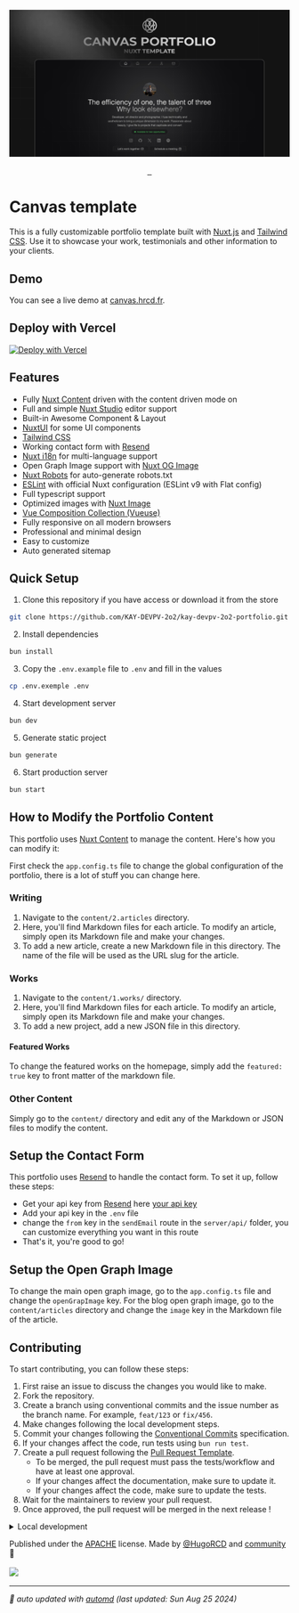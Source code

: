 ![Portfolio Social Preview](./public/social-preview.jpg)

<p align="center">
    <a aria-label="Hugo's Website" href="https://hrcd.fr">
        <img alt="" src="https://img.shields.io/badge/Website-hrcd.fr-blue?style=for-the-badge&labelColor=000000&logo=google-chrome&logoColor=white">
  <a aria-label="License" href="https://github.com/hugorcd/canvas/blob/main/LICENSE">
    <img alt="" src="https://img.shields.io/npm/l/vue.svg?style=for-the-badge&labelColor=000000&color=blue">
    </a>
  <a aria-label="Follow Hugo on Twitter" href="https://twitter.com/HugoRCD__">
    <img alt="" src="https://img.shields.io/twitter/follow/HugoRCD__.svg?style=for-the-badge&labelColor=000000&logo=twitter&label=Follow%20Hugo&logoWidth=20&logoColor=white">
  </a>
</p>

# Canvas template

This is a fully customizable portfolio template built with [Nuxt.js](https://nuxtjs.org/) and [Tailwind CSS](https://tailwindcss.com/). Use it to showcase your work, testimonials and other information to your clients.

## Demo

You can see a live demo at [canvas.hrcd.fr](https://canvas.hrcd.fr/).

## Deploy with Vercel

[![Deploy with Vercel](https://vercel.com/button)](https://vercel.com/new/clone?repository-url=https%3A%2F%2Fgithub.com%2FHugoRCD%2Fcanvas&env=NUXT_PUBLIC_AVAILABLE,NUXT_PRIVATE_RESEND_API_KEY,NUXT_PUBLIC_STUDIO_TOKENS,NUXT_PUBLIC_MEETING_LINK,NUXT_PUBLIC_SITE_URL&envDescription=You%20will%20require%20an%20API%20key%20for%20Resend%20and%20Nuxt%20Studio%2C%20but%20it%20is%20not%20essential%20for%20the%20portfolio%20to%20work.%20Simply%20add%20%22test%2C%22%20for%20example%2C%20and%20edit%20the%20variable%20later.&project-name=canvas-portfolio&repository-name=canvas-portfolio&demo-title=Canvas&demo-url=canvas.hrcd.fr&demo-image=https%3A%2F%2Fcanvas.hrcd.fr%2Fsocial-preview.jpg)

## Features

- Fully [Nuxt Content](https://content.nuxt.com/) driven with the content driven mode on
- Full and simple [Nuxt Studio](https://nuxt.studio/) editor support
- Built-in Awesome Component & Layout
- [NuxtUI](https://ui.nuxt.com/) for some UI components
- [Tailwind CSS](https://tailwindcss.com/)
- Working contact form with [Resend](https://resend.com/)
- [Nuxt i18n](https://i18n.nuxtjs.org/) for multi-language support
- Open Graph Image support with [Nuxt OG Image](https://nuxtseo.com/og-image/getting-started/installation)
- [Nuxt Robots](https://sitemap.nuxt.com/) for auto-generate robots.txt
- [ESLint](https://eslint.org/) with official Nuxt configuration (ESLint v9 with Flat config)
- Full typescript support
- Optimized images with [Nuxt Image](https://image.nuxt.com/)
- [Vue Composition Collection (Vueuse)](https://vueuse.org/)
- Fully responsive on all modern browsers
- Professional and minimal design
- Easy to customize
- Auto generated sitemap

## Quick Setup

1. Clone this repository if you have access or download it from the store
```bash
git clone https://github.com/KAY-DEVPV-2o2/kay-devpv-2o2-portfolio.git
```

2. Install dependencies
```bash
bun install
```

3. Copy the `.env.example` file to `.env` and fill in the values
```bash
cp .env.exemple .env
```

4. Start development server
```bash
bun dev
```

5. Generate static project
```bash
bun generate
```

6. Start production server
```bash
bun start
```

## How to Modify the Portfolio Content

This portfolio uses [Nuxt Content](https://content.nuxt.com/) to manage the content. Here's how you can modify it:

First check the `app.config.ts` file to change the global configuration of the portfolio, there is a lot of stuff you can change here.

### Writing

1. Navigate to the `content/2.articles` directory.
2. Here, you'll find Markdown files for each article. To modify an article, simply open its Markdown file and make your changes.
3. To add a new article, create a new Markdown file in this directory. The name of the file will be used as the URL slug for the article.

### Works

1. Navigate to the `content/1.works/` directory.
2. Here, you'll find Markdown files for each article. To modify an article, simply open its Markdown file and make your changes.
3. To add a new project, add a new JSON file in this directory.

#### Featured Works

To change the featured works on the homepage, simply add the `featured: true` key to front matter of the markdown file.

### Other Content

Simply go to the `content/` directory and edit any of the Markdown or JSON files to modify the content.

## Setup the Contact Form

This portfolio uses [Resend](https://resend.com/) to handle the contact form. To set it up, follow these steps:
- Get your api key from [Resend](https://resend.com/) here [your api key](https://resend.com/api-keys)
- Add your api key in the `.env` file
- change the `from` key in the `sendEmail` route in the `server/api/` folder, you can customize everything you want in this route
- That's it, you're good to go!

## Setup the Open Graph Image

To change the main open graph image, go to the `app.config.ts` file and change the `openGrapImage` key.
For the blog open graph image, go to the `content/articles` directory and change the `image` key in the Markdown file of the article.

<!-- automd:fetch url="gh:hugorcd/markdown/main/src/contributions.md" -->

## Contributing
To start contributing, you can follow these steps:

1. First raise an issue to discuss the changes you would like to make.
2. Fork the repository.
3. Create a branch using conventional commits and the issue number as the branch name. For example, `feat/123` or `fix/456`.
4. Make changes following the local development steps.
5. Commit your changes following the [Conventional Commits](https://www.conventionalcommits.org/en/v1.0.0/) specification.
6. If your changes affect the code, run tests using `bun run test`.
7. Create a pull request following the [Pull Request Template](https://github.com/HugoRCD/markdown/blob/main/src/pull_request_template.md).
   - To be merged, the pull request must pass the tests/workflow and have at least one approval.
   - If your changes affect the documentation, make sure to update it.
   - If your changes affect the code, make sure to update the tests.
8. Wait for the maintainers to review your pull request.
9. Once approved, the pull request will be merged in the next release !

<!-- /automd -->

<!-- automd:fetch url="gh:hugorcd/markdown/main/src/local_development_dev.md" -->

<details>
  <summary>Local development</summary>

- Clone this repository
- Install latest LTS version of [Node.js](https://nodejs.org/en/)
- Enable [Corepack](https://github.com/nodejs/corepack) using `corepack enable`
- Install dependencies using `bun install`
- Start development server using `bun dev`
- Open [http://localhost:3000](http://localhost:3000) in your browser

</details>

<!-- /automd -->

<!-- automd:contributors license=Apache author=HugoRCD github="hugorcd/canvas" -->

Published under the [APACHE](https://github.com/hugorcd/canvas/blob/main/LICENSE) license.
Made by [@HugoRCD](https://github.com/HugoRCD) and [community](https://github.com/hugorcd/canvas/graphs/contributors) 💛
<br><br>
<a href="https://github.com/hugorcd/canvas/graphs/contributors">
<img src="https://contrib.rocks/image?repo=hugorcd/canvas" />
</a>

<!-- /automd -->

<!-- automd:with-automd lastUpdate -->

---

_🤖 auto updated with [automd](https://automd.unjs.io) (last updated: Sun Aug 25 2024)_

<!-- /automd -->
